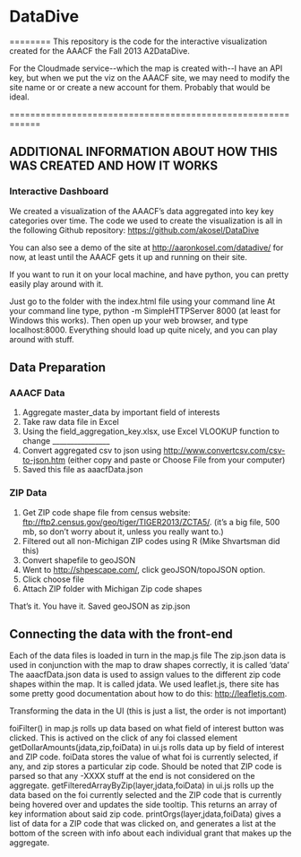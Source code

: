 # DataDive
========
This repository is the code for the interactive visualization created for the AAACF the Fall 2013 A2DataDive.

For the Cloudmade service--which the map is created with--I have an API key, but when we put the viz on the AAACF site, we may need to modify the site name or
or create a new account for them. Probably that would be ideal.

============================================================

## ADDITIONAL INFORMATION ABOUT HOW THIS WAS CREATED AND HOW IT WORKS

### Interactive Dashboard

We created a visualization of the AAACF’s data aggregated into key key categories over time. The code we used to create the visualization is all in the following Github repository: https://github.com/akosel/DataDive

You can also see a demo of the site at http://aaronkosel.com/datadive/ for now, at least until the AAACF gets it up and running on their site. 

If you want to run it on your local machine, and have python, you can pretty easily play around with it. 

Just go to the folder with the index.html file using your command line
At your command line type, python -m SimpleHTTPServer 8000 (at least for Windows this works). 
Then open up your web browser, and type localhost:8000. Everything should load up quite nicely, and you can play around with stuff. 

## Data Preparation

### AAACF Data
1. Aggregate master_data by important field of interests 
2. Take raw data file in Excel
3. Using the field_aggregation_key.xlsx, use Excel VLOOKUP function to change ________________
4. Convert aggregated csv to json using http://www.convertcsv.com/csv-to-json.htm (either copy and paste or Choose File from your computer)
5. Saved this file as aaacfData.json

### ZIP Data
1. Get ZIP code shape file from census website: ftp://ftp2.census.gov/geo/tiger/TIGER2013/ZCTA5/. (it’s a big file, 500 mb, so don’t worry about it, unless you really want to.)
2. Filtered out all non-Michigan ZIP codes using R (Mike Shvartsman did this)
3. Convert shapefile to geoJSON
4. Went to http://shpescape.com/, click geoJSON/topoJSON option. 
5. Click choose file
6. Attach ZIP folder with Michigan Zip code shapes

That’s it. You have it.
Saved geoJSON as zip.json

## Connecting the data with the front-end

Each of the data files is loaded in turn in the map.js file
The zip.json data is used in conjunction with the map to draw shapes correctly, it is called ‘data’
The aaacfData.json data is used to assign values to the different zip code shapes within the map. It is called jdata. We used leaflet.js, there site has some pretty good documentation about how to do this: http://leafletjs.com.

Transforming the data in the UI (this is just a list, the order is not important)

foiFilter() in map.js rolls up data based on what field of interest button was clicked. This is actived on the click of any foi classed element
getDollarAmounts(jdata,zip,foiData) in ui.js rolls data up by field of interest and ZIP code. foiData stores the value of what foi is currently selected, if any, and zip stores a particular zip code. Should be noted that ZIP code is parsed so that any -XXXX stuff at the end is not considered on the aggregate.
getFilteredArrayByZip(layer,jdata,foiData) in ui.js rolls up the data based on the foi currently selected and the ZIP code that is currently being hovered over and updates the side tooltip. This returns an array of key information about said zip code. 
printOrgs(layer,jdata,foiData) gives a list of data for a ZIP code that was clicked on, and generates a list at the bottom of the screen with info about each individual grant that makes up the aggregate.


